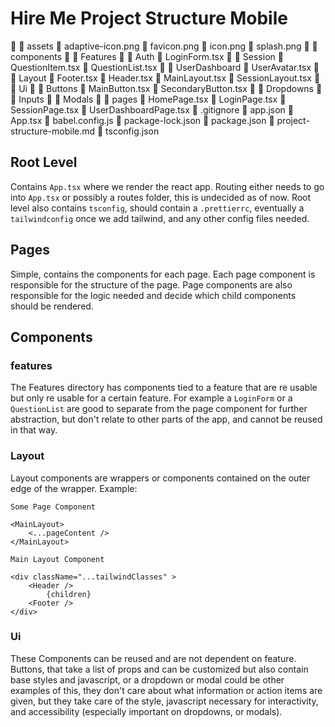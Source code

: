 # Hire Me Project Structure Mobile

  assets
     adaptive-icon.png
     favicon.png
     icon.png
     splash.png
  components
    Features
      Auth
         LoginForm.tsx
      Session
         QuestionItem.tsx
         QuestionList.tsx
      UserDashboard
         UserAvatar.tsx
    Layout
       Footer.tsx
       Header.tsx
       MainLayout.tsx
       SessionLayout.tsx
    Ui
      Buttons
         MainButton.tsx
         SecondaryButton.tsx
      Dropdowns
      Inputs
      Modals
  pages
     HomePage.tsx
     LoginPage.tsx
     SessionPage.tsx
     UserDashboardPage.tsx
   .gitignore
   app.json
   App.tsx
   babel.config.js
   package-lock.json
   package.json
   project-structure-mobile.md
   tsconfig.json

## Root Level 
Contains `App.tsx` where we render the react app. 
Routing either needs to go into `App.tsx` or possibly a routes folder, this is undecided as of now.
Root level also contains `tsconfig`, should contain a `.prettierrc`, eventually a `tailwindconfig`
once we add tailwind, and any other config files needed.

## Pages

Simple, contains the components for each page. Each page component is responsible for the structure of the page.
Page components are also responsible for the logic needed and decide which child components should be rendered.

## Components 
### features
The Features directory has components tied to a feature that are re usable but only re usable for a certain 
feature. For example a `LoginForm` or a `QuestionList` are good to separate from the page component for further
abstraction, but don't relate to other parts of the app, and cannot be reused in that way.

### Layout
Layout components are wrappers or components contained on the outer edge of the wrapper.
Example: 

`Some Page Component`
```typescriptreact
<MainLayout>
    <...pageContent />
</MainLayout>
```

`Main Layout Component`
```typescriptreact
<div className="...tailwindClasses" >
    <Header />
        {children}
    <Footer />
</div>
```

### Ui 
These Components can be reused and are not dependent on feature. Buttons, that take a list of props
and can be customized but also contain base styles and javascript, or a dropdown or modal could
be other examples of this, they don't care about what information or action items are given, 
but they take care of the style, javascript necessary for interactivity, and accessibility
(especially important on dropdowns, or modals).
